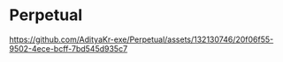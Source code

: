# Perpetual
https://github.com/AdityaKr-exe/Perpetual/assets/132130746/20f06f55-9502-4ece-bcff-7bd545d935c7
